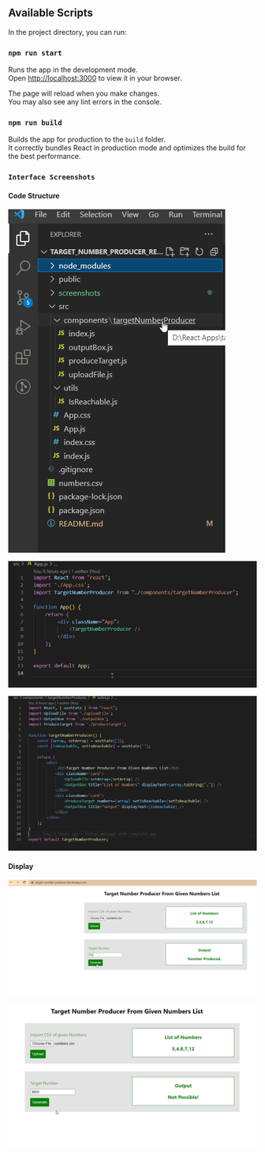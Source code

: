 ## Available Scripts

In the project directory, you can run:

### `npm run start`

Runs the app in the development mode.\
Open [http://localhost:3000](http://localhost:3000) to view it in your browser.

The page will reload when you make changes.\
You may also see any lint errors in the console.

### `npm run build`

Builds the app for production to the `build` folder.\
It correctly bundles React in production mode and optimizes the build for the best performance.

### `Interface Screenshots`

#### Code Structure
![ScreenShot](/screenshots/code_structure.png)

![ScreenShot](/screenshots/app.png)

![ScreenShot](/screenshots/targetApp.png)

#### Display
![ScreenShot](/screenshots/app_display.png)

![ScreenShot](/screenshots/app_display1.png)